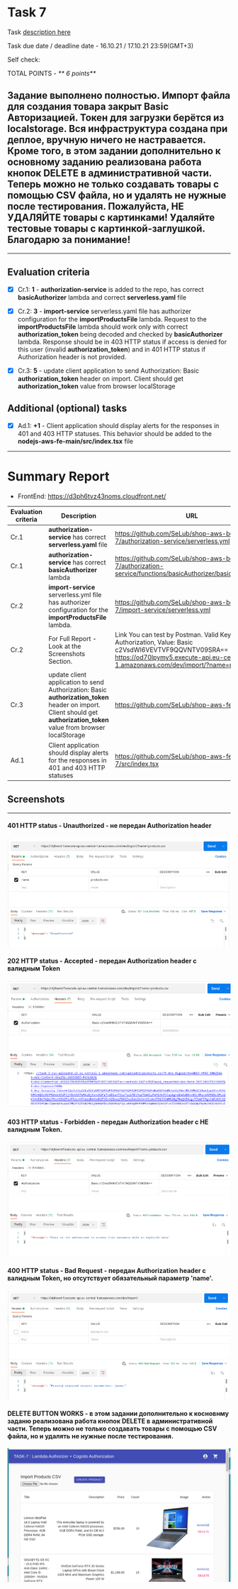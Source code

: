 # __Task 7__

Task [description here](https://github.com/EPAM-JS-Competency-center/cloud-development-course-initial/blob/new-tasks/task7-lambda+cognito-authorization/task.md)

Task due date / deadline date - 16.10.21 / 17.10.21 23:59(GMT+3)

Self check:
 
 TOTAL POINTS - _** 6 points**_

 ## Задание выполнено полностью. Импорт файла для создания товара закрыт Basic Авторизацией. Токен для загрузки берётся из localstorage. Вся инфраструктура создана при деплое, вручную ничего не настравается. Кроме того, в этом задании дополнительно к основному заданию реализована работа кнопок DELETE в административной части. Теперь можно не только создавать товары с помощью CSV файла, но и удалять не нужные после тестирования. Пожалуйста, НЕ УДАЛЯЙТЕ товары с картинками! Удаляйте тестовые товары с картинкой-заглушкой. Благодарю за понимание!
 
-----------
## __Evaluation criteria__

- [x] Cr.1: **1** - **authorization-service** is added to the repo, has correct **basicAuthorizer** lambda and correct **serverless.yaml** file
- [x] Cr.2: **3** - **import-service** serverless.yaml file has authorizer configuration for the **importProductsFile** lambda. Request to the **importProductsFile** lambda should work only with correct **authorization_token** being decoded and checked by **basicAuthorizer** lambda. Response should be in 403 HTTP status if access is denied for this user (invalid **authorization_token**) and in 401 HTTP status if Authorization header is not provided.
- [x] Cr.3: **5** - update client application to send Authorization: Basic **authorization_token** header on import. Client should get **authorization_token** value from browser localStorage


## __Additional (optional) tasks__

- [x] Ad.1: **+1** - Client application should display alerts for the responses in 401 and 403 HTTP statuses. This behavior should be added to the **nodejs-aws-fe-main/src/index.tsx** file

------------

# __Summary Report__

* FrontEnd: https://d3ph6tvz43noms.cloudfront.net/ 


Evaluation criteria   | Description | URL 
-------|--------------|-----
Cr.1 | **authorization-service** has correct **serverless.yaml** file | https://github.com/SeLub/shop-aws-be/blob/task-7/authorization-service/serverless.yml
Cr.1 | **authorization-service** has correct **basicAuthorizer** lambda | https://github.com/SeLub/shop-aws-be/blob/task-7/authorization-service/functions/basicAuthorizer/basicAuthorizer.js
Cr.2 | **import-service** serverless.yml file has authorizer configuration for the **importProductsFile** lambda. | https://github.com/SeLub/shop-aws-be/blob/task-7/import-service/serverless.yml
Cr.2 | For Full Report - Look at the Screenshots Section. | Link You can test by Postman. Valid Key: Authorization, Value: Basic c2VsdWI6VEVTVF9QQVNTV09SRA==  https://od70lpymy5.execute-api.eu-central-1.amazonaws.com/dev/import/?name=products.csv
Cr.3 | update client application to send Authorization: Basic **authorization_token** header on import. Client should get **authorization_token** value from browser localStorage | https://github.com/SeLub/shop-aws-fe/pull/5/files
Ad.1 | Client application should display alerts for the responses in 401 and 403 HTTP statuses | https://github.com/SeLub/shop-aws-fe/blob/task-7/src/index.tsx

## Screenshots 

------------
#### **401 HTTP status - Unauthorized** -  не передан Authorization header 

![401 HTTP status - Unauthorized](401.png)

#### **202 HTTP status - Accepted** - передан Authorization header с валидным Token

![202 HTTP status - Accepted](202.png)

#### **403 HTTP status - Forbidden** - передан Authorization header с НЕ валидным Token.

![403 HTTP status - Forbidden](403.png)

#### **400 HTTP status - Bad Request** - передан Authorization header с валидным Token, но отсутствует обязательный параметр 'name'.

![400 HTTP status - Bad Request](400.png)

#### **DELETE BUTTON WORKS** - в этом задании дополнительно к косновнму заданю реализована работа кнопок DELETE в административной части. Теперь можно не только создавать товары с помощью CSV файла, но и удалять не нужные после тестирования.

![DELETE BUTTON](admin.png)
